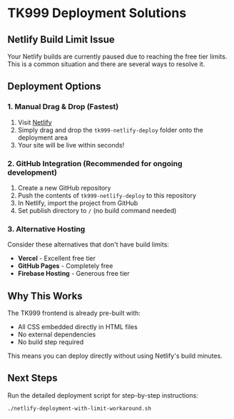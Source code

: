 # TK999 Deployment Solutions

## Netlify Build Limit Issue
Your Netlify builds are currently paused due to reaching the free tier limits. This is a common situation and there are several ways to resolve it.

## Deployment Options

### 1. Manual Drag & Drop (Fastest)
1. Visit [Netlify](https://app.netlify.com/)
2. Simply drag and drop the `tk999-netlify-deploy` folder onto the deployment area
3. Your site will be live within seconds!

### 2. GitHub Integration (Recommended for ongoing development)
1. Create a new GitHub repository
2. Push the contents of `tk999-netlify-deploy` to this repository
3. In Netlify, import the project from GitHub
4. Set publish directory to `/` (no build command needed)

### 3. Alternative Hosting
Consider these alternatives that don't have build limits:
- **Vercel** - Excellent free tier
- **GitHub Pages** - Completely free
- **Firebase Hosting** - Generous free tier

## Why This Works
The TK999 frontend is already pre-built with:
- All CSS embedded directly in HTML files
- No external dependencies
- No build step required

This means you can deploy directly without using Netlify's build minutes.

## Next Steps
Run the detailed deployment script for step-by-step instructions:
```bash
./netlify-deployment-with-limit-workaround.sh
```